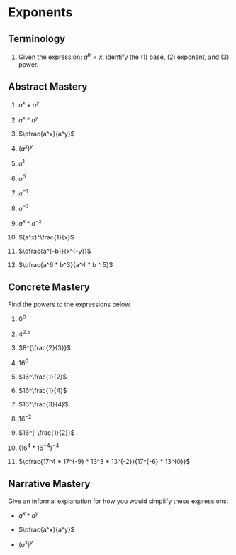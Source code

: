 # Exponents

## Terminology

1. Given the expression: $a^b = x$, identify the (1) base, (2) exponent, and (3) power.

## Abstract Mastery

1. $a^x + a^y$

2. $a^x * a^y$

3. $\dfrac{a^x}{a^y}$

4. $(a^x)^y$

5. $a^1$

6. $a^0$

7. $a^{-1}$

8. $a^{-2}$

9. $a^x * a^{-x}$

10. $(a^x)^\frac{1}{x}$

11. $\dfrac{a^{-b}}{x^{-y}}$

12. $\dfrac{a^6 * b^3}{a^4 * b ^ 5}$

## Concrete Mastery

Find the powers to the expressions below.

1. $0^0$

2. $4^{2.5}$

3. $8^{\frac{2}{3}}$

3. $16^{0}$

4. $16^\frac{1}{2}$

5.  $16^\frac{1}{4}$

6. $16^\frac{3}{4}$

7. $16^{-2}$

8. $16^{-\frac{1}{2}}$

9. $(16^4 * 16^{-4})^{-4}$

10. $\dfrac{17^4 * 17^{-9} * 13^3 * 13^{-2}}{17^{-6} * 13^{0}}$

## Narrative Mastery

Give an informal explanation for how you would simplify these expressions:

 * $a^x * a^y$

 * $\dfrac{a^x}{a^y}$

 * $(a^x)^y$